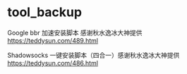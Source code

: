 # tool_backup
Google bbr 加速安装脚本 感谢秋水逸冰大神提供 https://teddysun.com/489.html  

Shadowsocks 一键安装脚本（四合一）感谢秋水逸冰大神提供 https://teddysun.com/486.html

